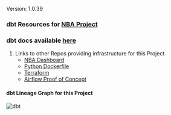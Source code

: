 Version: 1.0.39

### dbt Resources for [NBA Project](https://github.com/jyablonski/NBA-Dashboard)

### dbt docs available [here](https://jyablonski-dbt-docs.netlify.app/)

1. Links to other Repos providing infrastructure for this Project
    * [NBA Dashboard](https://github.com/jyablonski/NBA-Dashboard)
    * [Python Dockerfile](https://github.com/jyablonski/python_docker)
    * [Terraform](https://github.com/jyablonski/aws_terraform)
    * [Airflow Proof of Concept](https://github.com/jyablonski/nba_elt_airflow)


#### dbt Lineage Graph for this Project
![dbt](https://user-images.githubusercontent.com/16946556/138978498-395b5041-2207-4d41-b6f6-6114106537e6.png)
